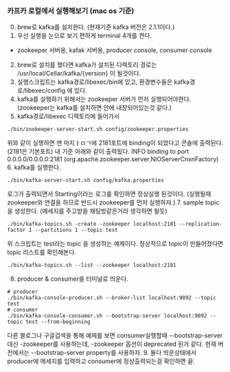 ### 카프카 로컬에서 실행해보기 (mac os 기준)

0. brew로 kafka를 설치한다. (현재기준 kafka 버전은 2.1.1이다.)
1. 우선 실행을 눈으로 보기 편하게 terminal 4개를 켠다.
* zookeeper 서버용, kafak 서버용, producer console, consumer console
2. brew로 설치를 했다면 kafka가 설치된 디렉토리 경로는 /usr/local/Cellar/kafka/{version} 이 될것이다.
3. 실행스크립트는 kafka경로/libexec/bin에 있고, 환경변수들은 kafka경로/libexec/config 에 있다.
4. kafka를 실행하기 위해서는 zookeeper 서버가 먼저 실행되어야한다. (zookeeper는 kafka를 설치하면 안에 내장되어있는것 같다.)
5. kafka경로/libexec 디렉토리에 들어가서 
```
./bin/zookeeper-server-start.sh config/zookeeper.properties 
```
위와 같이 실행하면 맨 마지ㅏㅁㄱ에 2181포트에 binding이 되었다고 콘솔에 출력된다. (2181은 기본포트)
내 기준 아래와 같이 출력됬다.
INFO binding to port 0.0.0.0/0.0.0.0:2181 (org.apache.zookeeper.server.NIOServerCnxnFactory)
6. kafka를 실행한다. 
```
./bin/kafka-server-start.sh config/kafka.properties
```
로그가 출력되면서 Starting이라는 로그를 확인하면 정상실행 된것이다. (실행될때 zookeeper와 연결을 하므로 반드시 zookeeper를 먼저 실행하자.)
7. sample topic을 생성한다. (메세지를 주고받을 채팅방같은거라 생각하면 될듯)
```
./bin/kafka-topics.sh -create -zookeeper localhost:2181 --replication-factor 1 --partitions 1 --topic test
```
위 스크립트는 test라는 topic 을 생성하는 예제이다.
정상적으로 topic이 만들어졌다면 topic 리스트를 확인해본다.
```
./bin/kafka-topics.sh --list --zookeeper localhost:2181
```
8. producer & consumer을 터미널로 띄운다.
```
# producer
./bin/kafka-console-producer.sh --broker-list localhost:9092 --topic test
# consumer
./bin/kafka-console-consumer.sh --bootstrap-server localhost:9092 --topic test --from-beginning
```
다른 블로그나 구글검색을 통해 예제를 보면 consumer실행할때 --bootstrap-server 대신 -zookeeper를 사용하는데, -zookeeper 옵션이 deprecated 된거 같다.
현재 버전에서는 --bootstrap-server property를 사용하자.
9. 둘다 띄운상태에서 producer에 메세지를 입력하고 consumer에 정상출력되는걸 확인하면 끝.
